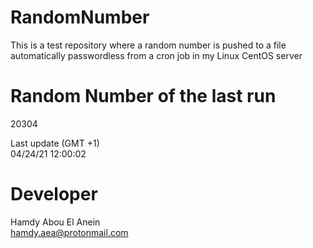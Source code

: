 # RandomNumber    
This is a test repository where a random number is pushed to a file automatically passwordless from a cron job in my Linux CentOS server    
# Random Number of the last run   
20304
      
Last update (GMT +1)    
04/24/21 12:00:02
# Developer    
Hamdy Abou El Anein   
hamdy.aea@protonmail.com
